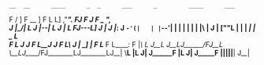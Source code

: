     __  __      ____      _  _      ___      _         ____      ___    
   F  \/  ]    F __ ]    F L L]   ,"___".   FJ        F ___J    F _ ",  
  J |\__/| L  J |--| L  J   \| L  FJ---L]  J |       J |___:   J `-'(|  
  | |`--'| |  | |  | |  | |\   | J |  [""L | |       | _____|  |  _  L  
  F L    J J  F L__J J  F L\\  J | \___] | F L_____  F L____:  F |_\  L 
 J__L    J__LJ\______/FJ__L \\__LJ\_____/FJ________LJ________LJ__| \\__L
 |__L    J__| J______F |__L  J__| J_____F |________||________||__|  J__|
                                                                        
